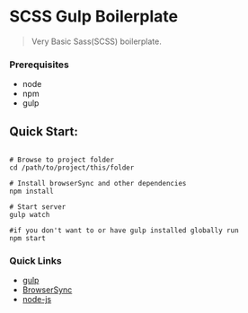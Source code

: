 # SCSS Gulp Boilerplate

>Very Basic Sass(SCSS) boilerplate.

### Prerequisites
* node
* npm
* gulp

## Quick Start:

```shell

# Browse to project folder
cd /path/to/project/this/folder

# Install browserSync and other dependencies
npm install

# Start server
gulp watch   

#if you don't want to or have gulp installed globally run
npm start
```

### Quick Links
* [gulp](http://gulpjs.com)
* [BrowserSync](http://www.browsersync.io)
* [node-js](https://nodejs.org/en/)
